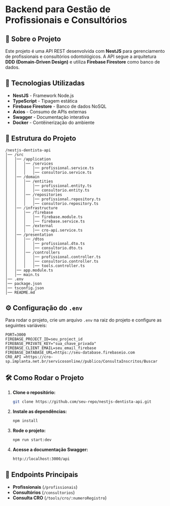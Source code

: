 # Backend para Gestão de Profissionais e Consultórios

## 📌 Sobre o Projeto
Este projeto é uma API REST desenvolvida com **NestJS** para gerenciamento de profissionais e consultórios odontológicos. A API segue a arquitetura **DDD (Domain-Driven Design)** e utiliza **Firebase Firestore** como banco de dados.

## 🚀 Tecnologias Utilizadas
- **NestJS** - Framework Node.js
- **TypeScript** - Tipagem estática
- **Firebase Firestore** - Banco de dados NoSQL
- **Axios** - Consumo de APIs externas
- **Swagger** - Documentação interativa
- **Docker** - Contêinerização do ambiente

## 📂 Estrutura do Projeto
```
/nestjs-dentista-api
│── /src
│   │── /application
│   │   │── /services
│   │   │   │── profissional.service.ts
│   │   │   │── consultorio.service.ts
│   │── /domain
│   │   │── /entities
│   │   │   │── profissional.entity.ts
│   │   │   │── consultorio.entity.ts
│   │   │── /repositories
│   │   │   │── profissional.repository.ts
│   │   │   │── consultorio.repository.ts
│   │── /infrastructure
│   │   │── /firebase
│   │   │   │── firebase.module.ts
│   │   │   │── firebase.service.ts
│   │   │── /external
│   │   │   │── cro-api.service.ts
│   │── /presentation
│   │   │── /dtos
│   │   │   │── profissional.dto.ts
│   │   │   │── consultorio.dto.ts
│   │   │── /controllers
│   │   │   │── profissional.controller.ts
│   │   │   │── consultorio.controller.ts
│   │   │   │── tools.controller.ts
│   │── app.module.ts
│   │── main.ts
│── .env
│── package.json
│── tsconfig.json
│── README.md
```

## ⚙️ Configuração do `.env`
Para rodar o projeto, crie um arquivo `.env` na raiz do projeto e configure as seguintes variáveis:

```
PORT=3000
FIREBASE_PROJECT_ID=seu_project_id
FIREBASE_PRIVATE_KEY="sua_chave_privada"
FIREBASE_CLIENT_EMAIL=seu_email_firebase
FIREBASE_DATABASE_URL=https://seu-database.firebaseio.com
CRO_API =https://cro-sp.implanta.net.br/servicosonline//publico/ConsultaInscritos/Buscar
```

## 🛠️ Como Rodar o Projeto
1. **Clone o repositório:**
   ```sh
   git clone https://github.com/seu-repo/nestjs-dentista-api.git
   ```
2. **Instale as dependências:**
   ```sh
   npm install
   ```
3. **Rode o projeto:**
   ```sh
   npm run start:dev
   ```
4. **Acesse a documentação Swagger:**
   ```sh
   http://localhost:3000/api
   ```

## 📌 Endpoints Principais
- **Profissionais** (`/profissionais`)
- **Consultórios** (`/consultorios`)
- **Consulta CRO** (`/tools/cro/:numeroRegistro`)
